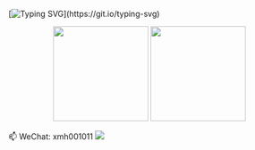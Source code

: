 
<!--
**xmh1011/xmh1011** is a ✨ _special_ ✨ repository because its `README.md` (this file) appears on your GitHub profile.

Here are some ideas to get you started:

- 🔭 I’m currently working on ...
- 🌱 I’m currently learning ...
- 👯 I’m looking to collaborate on ...
- 🤔 I’m looking for help with ...
- 💬 Ask me about ...

- 😄 Pronouns: ...
- ⚡ Fun fact: ...
-->

[![Typing SVG](https://readme-typing-svg.herokuapp.com?color=A5CAA&center=true&lines=Hello!+I'm+xmh1011.)](https://git.io/typing-svg)

<div align="center">
<span>  </span>
<img height="170px" src="https://github-readme-stats.vercel.app/api?username=xmh1011" /><span>  </span><img height="170px" src="https://github-readme-stats.vercel.app/api/top-langs/?username=xmh1011&layout=compact&langs_count=8" />
<span>  </span>
</div>

 📫 WeChat: xmh001011 ![](https://komarev.com/ghpvc/?username=xmh1011&color=brightgreen) 
